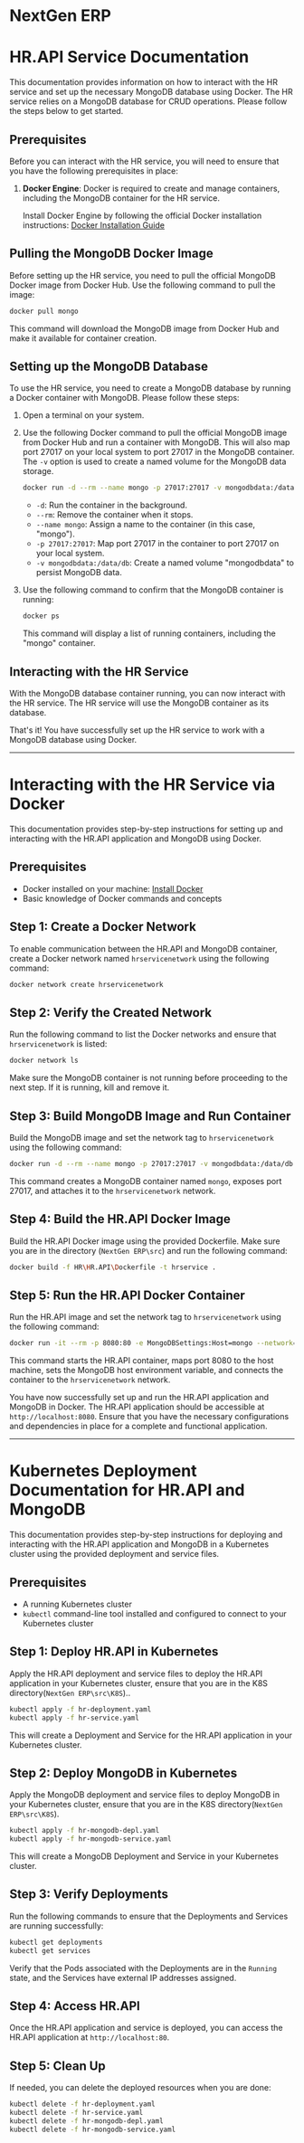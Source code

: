 # NextGen ERP

# HR.API Service Documentation

This documentation provides information on how to interact with the HR service and set up the necessary MongoDB database using Docker.
The HR service relies on a MongoDB database for CRUD operations. Please follow the steps below to get started.

## Prerequisites

Before you can interact with the HR service, you will need to ensure that you have the following prerequisites in place:

1. **Docker Engine**: Docker is required to create and manage containers, including the MongoDB container for the HR service.

    Install Docker Engine by following the official Docker installation instructions: [Docker Installation Guide](https://docs.docker.com/get-docker/)

## Pulling the MongoDB Docker Image

Before setting up the HR service, you need to pull the official MongoDB Docker image from Docker Hub. Use the following command to pull the image:

```bash
docker pull mongo
```

This command will download the MongoDB image from Docker Hub and make it available for container creation.

## Setting up the MongoDB Database

To use the HR service, you need to create a MongoDB database by running a Docker container with MongoDB. Please follow these steps:

1. Open a terminal on your system.

2. Use the following Docker command to pull the official MongoDB image from Docker Hub and run a container with MongoDB. This will also map port 27017 on your local system to port 27017 in the MongoDB container. The `-v` option is used to create a named volume for the MongoDB data storage.

    ```bash
    docker run -d --rm --name mongo -p 27017:27017 -v mongodbdata:/data/db mongo
    ```

    - `-d`: Run the container in the background.
    - `--rm`: Remove the container when it stops.
    - `--name mongo`: Assign a name to the container (in this case, "mongo").
    - `-p 27017:27017`: Map port 27017 in the container to port 27017 on your local system.
    - `-v mongodbdata:/data/db`: Create a named volume "mongodbdata" to persist MongoDB data.

3. Use the following command to confirm that the MongoDB container is running:

    ```bash
    docker ps
    ```

    This command will display a list of running containers, including the "mongo" container.

## Interacting with the HR Service

With the MongoDB database container running, you can now interact with the HR service. The HR service will use the MongoDB container as its database.

That's it! You have successfully set up the HR service to work with a MongoDB database using Docker.

-------------------------------------------------------------------------------------------------------------

# Interacting with the HR Service via Docker

This documentation provides step-by-step instructions for setting up and interacting with the HR.API application and MongoDB using Docker.

## Prerequisites

- Docker installed on your machine: [Install Docker](https://docs.docker.com/get-docker/)
- Basic knowledge of Docker commands and concepts

## Step 1: Create a Docker Network

To enable communication between the HR.API and MongoDB container, create a Docker network named `hrservicenetwork` using the following command:

```bash
docker network create hrservicenetwork
```

## Step 2: Verify the Created Network

Run the following command to list the Docker networks and ensure that `hrservicenetwork` is listed:

```bash
docker network ls
```

Make sure the MongoDB container is not running before proceeding to the next step. If it is running, kill and remove it. 

## Step 3: Build MongoDB Image and Run Container

Build the MongoDB image and set the network tag to `hrservicenetwork` using the following command:

```bash
docker run -d --rm --name mongo -p 27017:27017 -v mongodbdata:/data/db --network=hrservicenetwork mongo
```

This command creates a MongoDB container named `mongo`, exposes port 27017, and attaches it to the `hrservicenetwork` network.

## Step 4: Build the HR.API Docker Image

Build the HR.API Docker image using the provided Dockerfile. Make sure you are in the directory (`NextGen ERP\src`) and run the following command:

```bash
docker build -f HR\HR.API\Dockerfile -t hrservice .
```

## Step 5: Run the HR.API Docker Container

Run the HR.API image and set the network tag to `hrservicenetwork` using the following command:

```bash
docker run -it --rm -p 8080:80 -e MongoDBSettings:Host=mongo --network=hrservicenetwork hrservice
```

This command starts the HR.API container, maps port 8080 to the host machine, sets the MongoDB host environment variable, and connects the container to the `hrservicenetwork` network.

You have now successfully set up and run the HR.API application and MongoDB in Docker. The HR.API application should be accessible at `http://localhost:8080`.
Ensure that you have the necessary configurations and dependencies in place for a complete and functional application.

-------------------------------------------------------------------------------------------------------------

# Kubernetes Deployment Documentation for HR.API and MongoDB

This documentation provides step-by-step instructions for deploying and interacting with the HR.API application and MongoDB in a Kubernetes cluster using the provided deployment and service files.

## Prerequisites

- A running Kubernetes cluster
- `kubectl` command-line tool installed and configured to connect to your Kubernetes cluster

## Step 1: Deploy HR.API in Kubernetes

Apply the HR.API deployment and service files to deploy the HR.API application in your Kubernetes cluster, ensure that you are in the K8S directory(`NextGen ERP\src\K8S`)..

```bash
kubectl apply -f hr-deployment.yaml
kubectl apply -f hr-service.yaml
```

This will create a Deployment and Service for the HR.API application in your Kubernetes cluster.

## Step 2: Deploy MongoDB in Kubernetes

Apply the MongoDB deployment and service files to deploy MongoDB in your Kubernetes cluster, ensure that you are in the K8S directory(`NextGen ERP\src\K8S`).

```bash
kubectl apply -f hr-mongodb-depl.yaml
kubectl apply -f hr-mongodb-service.yaml
```

This will create a MongoDB Deployment and Service in your Kubernetes cluster.

## Step 3: Verify Deployments

Run the following commands to ensure that the Deployments and Services are running successfully:

```bash
kubectl get deployments
kubectl get services
```

Verify that the Pods associated with the Deployments are in the `Running` state, and the Services have external IP addresses assigned.

## Step 4: Access HR.API

Once the HR.API application and service is deployed, you can access the HR.API application at `http://localhost:80`.

## Step 5: Clean Up

If needed, you can delete the deployed resources when you are done:

```bash
kubectl delete -f hr-deployment.yaml
kubectl delete -f hr-service.yaml
kubectl delete -f hr-mongodb-depl.yaml
kubectl delete -f hr-mongodb-service.yaml
```